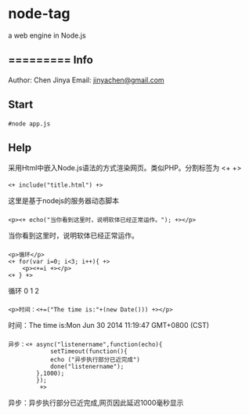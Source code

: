 node-tag
=========

a web engine in Node.js

=========
Info
---------
####
Author: Chen Jinya
Email: jinyachen@gmail.com

Start
---------
####
	#node app.js

Help
---------
采用Html中嵌入Node.js语法的方式渲染网页。类似PHP。分割标签为 <+ +>
####
	<+ include("title.html") +>
这里是基于nodejs的服务器动态脚本
####
	<p><+ echo("当你看到这里时，说明软体已经正常运作。"); +></p>
当你看到这里时，说明软体已经正常运作。
####
	<p>循环</p>
	<+ for(var i=0; i<3; i++){ +>
		<p><+=i +></p>
	<+ } +>
			
循环
0
1
2
####
	<p>时间：<+=("The time is:"+(new Date())) +></p>
			
时间：The time is:Mon Jun 30 2014 11:19:47 GMT+0800 (CST)
####
	异步：<+ async("listenername",function(echo){
				setTimeout(function(){
				echo ("异步执行部分已近完成")
				done("listenername");
			},1000);
			});
			 +>
			
异步：异步执行部分已近完成,网页因此延迟1000毫秒显示

